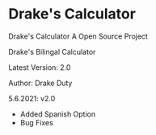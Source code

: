 # Drake's Calculator
   Drake's Calculator
  A Open Source Project

Drake's Bilingal Calculator

Latest Version: 2.0

Author: Drake Duty

5.6.2021: v2.0
- Added Spanish Option
- Bug Fixes

